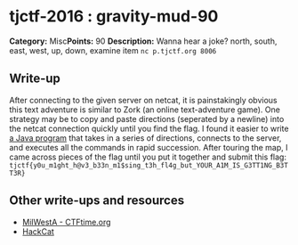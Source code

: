# tjctf-2016 : gravity-mud-90

**Category:** Misc**Points:** 90
**Description:** Wanna hear a joke? north, south, east, west, up, down, examine item `nc p.tjctf.org 8006`

## Write-up

After connecting to the given server on netcat, it is painstakingly obvious this text adventure is similar to Zork (an online text-adventure game). One strategy may be to copy and paste  directions (seperated by a newline) into the netcat connection quickly until you find the flag. I found it easier to write [a Java program](https://gist.github.com/tjgerot/0c49de3d891107186255fc95a9e1d38e) that takes in a series of directions, connects to the server, and executes all the commands in rapid succession. After touring the map, I came across pieces of the flag until you put it together and submit this flag: `tjctf{y0u_m1ght_h@v3_b33n_m1$sing_t3h_fl4g_but_YOUR_A1M_IS_G3TT1NG_B3TT3R}`

## Other write-ups and resources

* [MilWestA - CTFtime.org](https://ctftime.org/writeup/3449)
* [HackCat](http://s0ngsari.tistory.com/entry/TJCTF-gravitymud)
